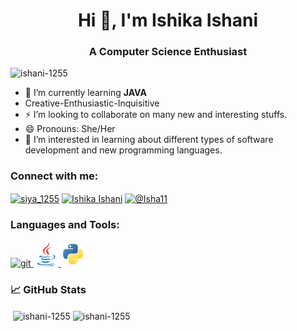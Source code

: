 <h1 align="center">Hi 👋, I'm Ishika Ishani</h1>
<h3 align="center">A Computer Science Enthusiast</h3>
<p align="left"> <img src="https://komarev.com/ghpvc/?username=ishani-1255&label=Profile%20views&color=0e75b6&style=flat" alt="ishani-1255" /> </p>

- 🌱 I’m currently learning **JAVA**
- Creative-Enthusiastic-Inquisitive
- ⚡ I’m looking to collaborate on many new and interesting stuffs.
- 😄 Pronouns: She/Her
- 👀 I’m interested in learning about different types of software development and new programming languages.

<h3 align="left">Connect with me:</h3>
<p align="left">
<a href="https://twitter.com/siya_1255" target="blank"><img align="center" src="https://raw.githubusercontent.com/rahuldkjain/github-profile-readme-generator/master/src/images/icons/Social/twitter.svg" alt="siya_1255" height="30" width="40" /></a>
<a href="https://linkedin.com/in/Ishika Ishani" target="blank"><img align="center" src="https://raw.githubusercontent.com/rahuldkjain/github-profile-readme-generator/master/src/images/icons/Social/linked-in-alt.svg" alt="Ishika Ishani" height="30" width="40" /></a>
<a href="https://hashnode.com/@isha11" target="blank"><img align="center" src="https://raw.githubusercontent.com/rahuldkjain/github-profile-readme-generator/master/src/images/icons/Social/hashnode.svg" alt="@Isha11" height="30" width="40" /></a>

</p>

<h3 align="left">Languages and Tools:</h3>
<p align="left"> <a href="https://git-scm.com/" target="_blank" rel="noreferrer"> <img src="https://www.vectorlogo.zone/logos/git-scm/git-scm-icon.svg" alt="git" width="40" height="40"/> </a> <a href="https://www.java.com" target="_blank" rel="noreferrer"> <img src="https://raw.githubusercontent.com/devicons/devicon/master/icons/java/java-original.svg" alt="java" width="40" height="40"/> </a> <a href="https://www.python.org" target="_blank" rel="noreferrer"> <img src="https://raw.githubusercontent.com/devicons/devicon/master/icons/python/python-original.svg" alt="python" width="40" height="40"/> </a> </p>
<h3 align="left">📈 GitHub Stats</h3>
<p>&nbsp;<img align="center" src="https://github-readme-stats.vercel.app/api?username=ishani-1255&show_icons=true&locale=en" alt="ishani-1255" />
      <img align="center" src="https://github-readme-streak-stats.herokuapp.com/?user=ishani-1255&" alt="ishani-1255" /></p>
